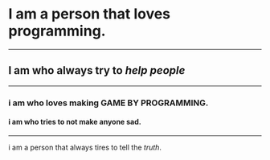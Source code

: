 # I am a person that **loves programming**.
---
## I am who always try to *help people*
---
### i am who loves making **GAME BY PROGRAMMING.**

#### i am who tries to not make anyone sad.
---
i am a person that always tires to tell the *truth*.
